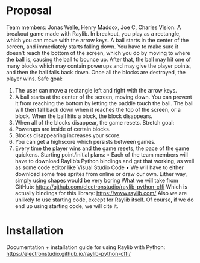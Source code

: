 # Proposal

Team members: Jonas Welle, Henry Maddox, Joe C, Charles
Vision:
	A breakout game made with Raylib. In breakout, you play as a rectangle, which you can move with the arrow keys. A ball starts in the center of the screen, and immediately starts falling down. You have to make sure it doesn’t reach the bottom of the screen, which you do by moving to where the ball is, causing the ball to bounce up. After that, the ball may hit one of many blocks which may contain powerups and may give the player points, and then the ball falls back down. Once all the blocks are destroyed, the player wins.
Safe goal:
1.	The user can move a rectangle left and right with the arrow keys.
2.	A ball starts at the center of the screen, moving down. You can prevent it from reaching the bottom by letting the paddle touch the ball. The ball will then fall back down when it reaches the top of the screen, or a block. When the ball hits a block, the block disappears.
3.	When all of the blocks disappear, the game resets.
Stretch goal:
1.	Powerups are inside of certain blocks.
2.	Blocks disappearing increases your score.
3.	You can get a highscore which persists between games.
4.	Every time the player wins and the game resets, the pace of the game quickens.
Starting point/initial plans:
•	Each of the team members will have to download Raylib’s Python bindings and get that working, as well as some code editor like Visual Studio Code
•	We will have to either download some free sprites from online or draw our own. Either way, simply using shapes would be very boring
What we will take from GitHub: https://github.com/electronstudio/raylib-python-cffi
Which is actually bindings for this library: https://www.raylib.com/
Also we are unlikely to use starting code, except for Raylib itself. Of course, if we do end up using starting code, we will cite it.

# Installation

Documentation + installation guide for using Raylib with Python: https://electronstudio.github.io/raylib-python-cffi/
